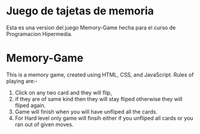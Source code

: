 # Juego de tajetas de memoria
Esta es una version del juego Memory-Game hecha para el curso de Programacion Hipermedia.


# Memory-Game
This is a memory game, created using HTML, CSS, and JavaScript.
Rules of playing are:- 
 1. Click on any two card and they will flip,
 2. if they are of same kind then they will stay fliped otherwise they will fliped again.
 3. Game will finish when you will have unfliped all the cards.
 4. For Hard level only game will finsih either if you unfliped all cards or you ran out of given moves.
